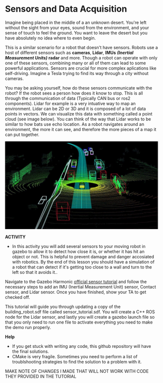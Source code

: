 # Sensors and Data Acquisition

Imagine being placed in the middle of a an unknown desert. You're left without the sight from your eyes, sound from the environment, and your sense of touch to feel the ground. You want to leave the desert but you have absolutely no idea where to even begin. 

This is a similar scenario for a robot that doesn't have sensors. Robots use a host of different sensors such as **cameras**, **Lidar**, **IMUs** ***(Inertial Measurement Units)*** **radar** and more. Though a robot can operate with only one of these sensors, combining many or all of them can lead to some powerful applications. Sensors are crucial for more complex aplications like self-driving. Imagine a Tesla trying to find its way through a city without cameras. 

You may be asking yourself, how do these sensors communicate with the robot? If the robot sees a person how does it know to stop. This is all through the communication of data (Typically CAN bus or ros2 components). Lidar for example is a very intuative way to map an environment. Lidar can be 2D or 3D and it is composed of a lot of data points in vectors. We can visualize this data with something called a point cloud (see image below). You can think of the way that Lidar works to be similar to how bats use echo location. As a robot navigates around an environment, the more it can see, and therefore the more pieces of a map it can put together. 

![Point Cloud for Lidar Data](point_cloud.jpg)

**ACTIVITY**
- In this activity you will add several sensors to your moving robot in gazebo to allow it to detect how close it is, or whether it has hit an object or not. This is helpful to prevent damage and danger accosiated with robotics. By the end of this lesson you should have a simulation of a robot that can detect if it's getting too close to a wall and turn to the left so that it avoids it..

Navigate to the Gazebo Harmonic [official sensor tutorial](https://gazebosim.org/docs/harmonic/sensors) and follow the necessary steps to add an IMU (Inertial Measurement Unit) sensor, Contact sensor, and Lidar sensor. Once you have finished, show your TA to get checked off.

This tutorial will guide you through updating a copy of the building_robot.sdf file called sensor_tutorial.sdf. You will create a C++ ROS node for the Lidar sensor, and lastly you will create a gazebo launch file so that you only need to run one file to activate everything you need to make the demo run properly. 

**Help**
- If you get stuck with writing any code, this github repository will have the final solutions. 
- CMake is very fragile. Sometimes you need to perform a list of troublshooting strategies to find the solution to a problem with it. 



MAKE NOTE OF CHANGES I MADE THAT WILL NOT WORK WITH CODE THEY PROVIDED IN THE TUTORIAL